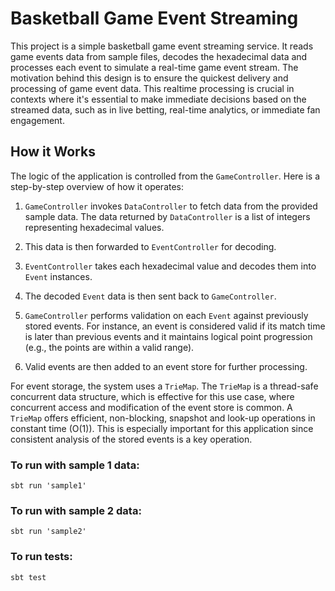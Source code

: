 # Basketball Game Event Streaming
This project is a simple basketball game event streaming service. It reads game events data from sample files, decodes the hexadecimal data and processes each event to simulate a real-time game event stream. The motivation behind this design is to ensure the quickest delivery and processing of game event data. This realtime processing is crucial in contexts where it's essential to make immediate decisions based on the streamed data, such as in live betting, real-time analytics, or immediate fan engagement.

## How it Works

The logic of the application is controlled from the `GameController`. Here is a step-by-step overview of how it operates:

1. `GameController` invokes `DataController` to fetch data from the provided sample data. The data returned by `DataController` is a list of integers representing hexadecimal values.

2. This data is then forwarded to `EventController` for decoding.

3. `EventController` takes each hexadecimal value and decodes them into `Event` instances.

4. The decoded `Event` data is then sent back to `GameController`.

5. `GameController` performs validation on each `Event` against previously stored events. For instance, an event is considered valid if its match time is later than previous events and it maintains logical point progression (e.g., the points are within a valid range).

6. Valid events are then added to an event store for further processing.

For event storage, the system uses a `TrieMap`. The `TrieMap` is a thread-safe concurrent data structure, which is effective for this use case, where concurrent access and modification of the event store is common. A `TrieMap` offers efficient, non-blocking, snapshot and look-up operations in constant time (O(1)). This is especially important for this application since consistent analysis of the stored events is a key operation.

### To run with sample 1 data:
``sbt run 'sample1'``

### To run with sample 2 data:
``sbt run 'sample2'``

### To run tests:
``sbt test``
